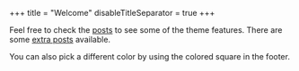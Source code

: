 +++
title = "Welcome"
disableTitleSeparator = true
+++

Feel free to check the [posts](/posts) to see some of the theme features. There are some [extra posts](/tags/extra) available.

You can also pick a different color by using the colored square in the footer.
